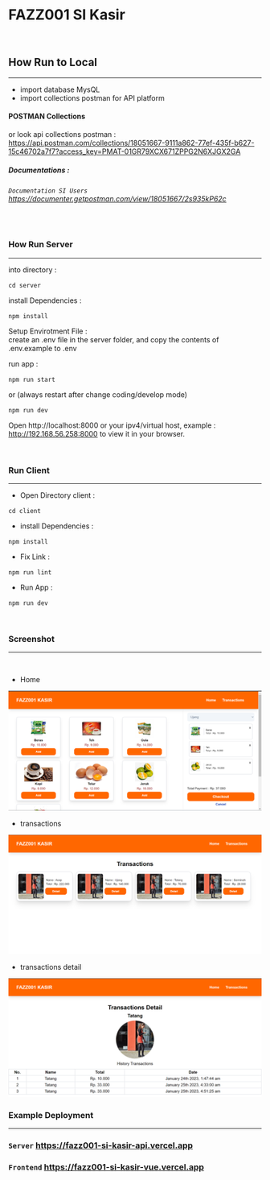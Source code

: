 # FAZZ001 SI Kasir

<br/>

## How Run to Local

---

- import database MysQL
- import collections postman for API platform

#### POSTMAN Collections

or look api collections postman :
<https://api.postman.com/collections/18051667-9111a862-77ef-435f-b627-15c46702a7f7?access_key=PMAT-01GR79XCX671ZPPG2N6XJGX2GA>

##### Documentations :

###### `Documentation SI Users` <https://documenter.getpostman.com/view/18051667/2s935kP62c>

  <br/>

### How Run Server

---

into directory :

```
cd server
```

install Dependencies :

```
npm install
```

Setup Envirotment File :
<br/>
create an .env file in the server folder, and copy the contents of .env.example to .env

run app :

```
npm run start
```

or (always restart after change coding/develop mode)

```
npm run dev
```

Open http://localhost:8000 or your ipv4/virtual host, example : http://192.168.56.258:8000 to view it in your browser.

<br/>

### Run Client

---

- Open Directory client :

```
cd client
```

- install Dependencies :

```
npm install
```

- Fix Link :

```
npm run lint
```

- Run App :

```
npm run dev
```

<br/>

### Screenshot

---

<br/>

- Home

<img src='./assets/screenshot/ss1.png' />

- transactions

<img src='./assets/screenshot/ss2.png' />

- transactions detail

<img src='./assets/screenshot/ss3.png' />

<br/>

### Example Deployment

---

### `Server` <https://fazz001-si-kasir-api.vercel.app>

### `Frontend` <https://fazz001-si-kasir-vue.vercel.app>
